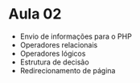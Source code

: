 # Aula 02
 - Envio de informações para o PHP
 - Operadores relacionais
 - Operadores lógicos
 - Estrutura de decisão
 - Redirecionamento de página

 